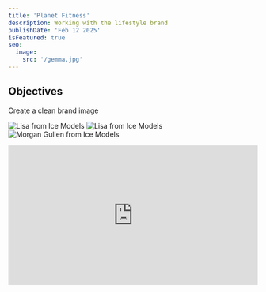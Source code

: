 ```yaml
---
title: 'Planet Fitness'
description: Working with the lifestyle brand
publishDate: 'Feb 12 2025'
isFeatured: true
seo:
  image:
    src: '/gemma.jpg'
---
```


## Objectives

Create a clean brand image

![Lisa from Ice Models](/gemma.jpg)
![Lisa from Ice Models](/lisa.jpg)
![Morgan Gullen from Ice Models](/morgan.jpg)

<div style="position: relative; padding-bottom: 56.25%; height: 0; overflow: hidden; width: 100vw; max-width: 100%;">
  <iframe
    src="https://www.youtube.com/embed/lmR4PSrwRKE?si=1tZjmrne2rpBD7CZ"
    title="YouTube video player"
    frameborder="0"
    allow="accelerometer; autoplay; clipboard-write; encrypted-media; gyroscope; picture-in-picture; web-share"
    referrerpolicy="strict-origin-when-cross-origin"
    allowfullscreen
    style="position: absolute; top: 0; left: 0; width: 100%; height: 100%;">
  </iframe>
</div>